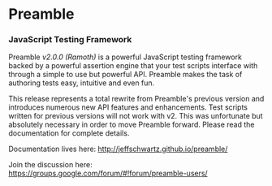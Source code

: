 # Preamble
### JavaScript Testing Framework

Preamble _v2.0.0 (Ramoth)_ is a powerful JavaScript testing framework backed by a powerful assertion engine that your test scripts interface with through a simple to use but powerful API. Preamble makes the task of authoring tests easy, intuitive and even fun.

This release represents a total rewrite from Preamble's previous version and introduces numerous new API features and enhancements. Test scripts written for previous versions will not work with v2. This was unfortunate but absolutely necessary in order to move Preamble forward. Please read the documentation for complete details.

Documentation lives here: http://jeffschwartz.github.io/preamble/

Join the discussion here: https://groups.google.com/forum/#!forum/preamble-users/
